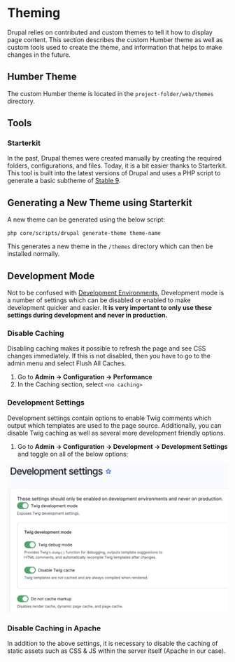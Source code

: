 # Theming

Drupal relies on contributed and custom themes to tell it how to display page content. This section describes the custom Humber theme as well as custom tools used to create the theme, and information that helps to make changes in the future. 

## Humber Theme

The custom Humber theme is located in the `project-folder/web/themes` directory.

## Tools

### Starterkit

In the past, Drupal themes were created manually by creating the required folders, configurations, and files. Today, it is a bit easier thanks to Starterkit. This tool is built into the latest versions of Drupal and uses a PHP script to generate a basic subtheme of [Stable 9](glossary.md#stable-9). 

## Generating a New Theme using Starterkit

A new theme can be generated using the below script:

```
php core/scripts/drupal generate-theme theme-name
```

This generates a new theme in the `/themes` directory which can then be installed normally. 

## Development Mode

Not to be confused with [Development Environments](development-environments.md), Development mode is a number of settings which can be disabled or enabled to make development quicker and easier. **It is very important to only use these settings during development and never in production.** 

### Disable Caching

Disabling caching makes it possible to refresh the page and see CSS changes immediately. If this is not disabled, then you have to go to the admin menu and select Flush All Caches.

1. Go to **Admin -> Configuration -> Performance**
1. In the Caching section, select `<no caching>`

### Development Settings

Development settings contain options to enable Twig comments which output which templates are used to the page source. Additionally, you can disable Twig caching as well as several more development friendly options. 

1. Go to **Admin -> Configuration -> Development -> Development Settings** and toggle on all of the below options: 

![development-settings](assets/theming/development-settings.png)

### Disable Caching in Apache

In addition to the above settings, it is necessary to disable the caching of static assets such as CSS & JS within the server itself (Apache in our case).